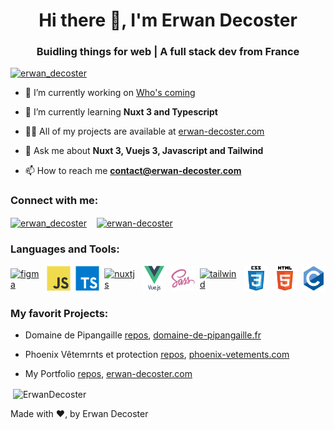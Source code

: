 
<h1 align="center">Hi there 👋, I'm Erwan Decoster</h1>
<h3 align="center">Buidling things for web | A full stack dev from France</h3>

<p align="left"> <a href="https://twitter.com/erwan_decoster" target="blank"><img src="https://img.shields.io/twitter/follow/erwan_decoster?logo=twitter&style=for-the-badge" alt="erwan_decoster" /></a> </p>

- 🔭 I’m currently working on [Who's coming](https://github.com/ErwanDecoster/Who-s-coming)

- 🌱 I’m currently learning **Nuxt 3 and Typescript**

- 👨‍💻 All of my projects are available at [erwan-decoster.com](https://erwan-decoster.com/)

- 💬 Ask me about **Nuxt 3, Vuejs 3, Javascript and Tailwind**

- 📫 How to reach me **contact@erwan-decoster.com**


<h3 align="left">Connect with me:</h3>
<p align="left" style="display: flex; align-items:center; gap: 16px">
    <a href="https://twitter.com/erwan_decoster" target="blank">
        <img align="center" src="https://raw.githubusercontent.com/rahuldkjain/github-profile-readme-generator/master/src/images/icons/Social/twitter.svg" alt="erwan_decoster" height="30" width="30" />
    </a>
    <a href="https://linkedin.com/in/erwan-decoster" target="blank">
        <img align="center" src="https://raw.githubusercontent.com/rahuldkjain/github-profile-readme-generator/master/src/images/icons/Social/linked-in-alt.svg" alt="erwan-decoster" height="30" width="30" />
    </a>
</p>

<h3 align="left">Languages and Tools:</h3>
<p align="left" style="display: flex; align-items:center; gap: 8px">
    <a href="https://www.figma.com/" target="_blank" rel="noreferrer">
        <img src="https://www.vectorlogo.zone/logos/figma/figma-icon.svg" alt="figma" width="40" height="40"/>
    </a>
    <a href="https://developer.mozilla.org/en-US/docs/Web/JavaScript" target="_blank" rel="noreferrer">
        <img src="https://raw.githubusercontent.com/devicons/devicon/master/icons/javascript/javascript-original.svg" alt="javascript" width="40" height="40"/>
    </a>
<a href="https://www.typescriptlang.org/" target="_blank" rel="noreferrer">
        <img src="https://raw.githubusercontent.com/devicons/devicon/master/icons/typescript/typescript-original.svg" alt="typescript" width="40" height="40"/>
    </a>
    <a href="https://nuxtjs.org/" target="_blank" rel="noreferrer">
        <img src="https://www.vectorlogo.zone/logos/nuxtjs/nuxtjs-icon.svg" alt="nuxtjs" width="40" height="40"/>
    </a>
<a href="https://vuejs.org/" target="_blank" rel="noreferrer">
        <img src="https://raw.githubusercontent.com/devicons/devicon/master/icons/vuejs/vuejs-original-wordmark.svg" alt="vuejs" width="40" height="40"/>
    </a>
    <a href="https://sass-lang.com" target="_blank" rel="noreferrer">
        <img src="https://raw.githubusercontent.com/devicons/devicon/master/icons/sass/sass-original.svg" alt="sass" width="40" height="40"/>
    </a>
    <a href="https://tailwindcss.com/" target="_blank" rel="noreferrer">
        <img src="https://www.vectorlogo.zone/logos/tailwindcss/tailwindcss-icon.svg" alt="tailwind" width="40" height="40"/>
    </a>
    <a href="https://www.w3schools.com/css/" target="_blank" rel="noreferrer">
        <img src="https://raw.githubusercontent.com/devicons/devicon/master/icons/css3/css3-original-wordmark.svg" alt="css3" width="40" height="40"/>
    </a>
    <a href="https://www.w3.org/html/" target="_blank" rel="noreferrer">
        <img src="https://raw.githubusercontent.com/devicons/devicon/master/icons/html5/html5-original-wordmark.svg" alt="html5" width="40" height="40"/>
    </a>
    <a href="https://www.cprogramming.com/" target="_blank" rel="noreferrer">
        <img src="https://raw.githubusercontent.com/devicons/devicon/master/icons/c/c-original.svg" alt="c" width="40" height="40"/>
    </a>
</p>

<h3 align="left">My favorit Projects:</h3>

- Domaine de Pipangaille [repos](https://github.com/ErwanDecoster/Domaine-de-Pipangaille), [domaine-de-pipangaille.fr](https://domaine-de-pipangaille.fr/)

- Phoenix Vêtemrnts et protection [repos](https://github.com/ErwanDecoster/Phoenix-Vetements-et-Protection), [phoenix-vetements.com](https://www.phoenix-vetements.com/)

- My Portfolio [repos](https://github.com/ErwanDecoster/Portfolio-2022), [erwan-decoster.com](https://erwan-decoster.com/)

<p>&nbsp;<img align="center" src="https://github-readme-stats.vercel.app/api?username=ErwanDecoster&show_icons=true&locale=en" alt="ErwanDecoster" /></p>


Made with ❤, by Erwan Decoster
    
